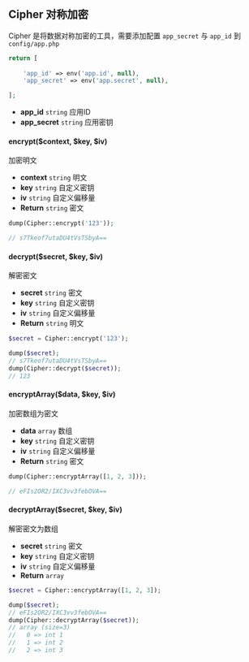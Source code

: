## Cipher 对称加密

Cipher 是将数据对称加密的工具，需要添加配置 `app_secret` 与 `app_id` 到 `config/app.php`

```php
return [
    
    'app_id' => env('app.id', null),
    'app_secret' => env('app.secret', null),

];
```

- **app_id** `string` 应用ID
- **app_secret** `string` 应用密钥

#### encrypt($context, $key, $iv)

加密明文

- **context** `string` 明文
- **key** `string` 自定义密钥
- **iv** `string` 自定义偏移量
- **Return** `string` 密文

```php
dump(Cipher::encrypt('123'));

// s7Tkeof7utaDU4tVsTSbyA==
```

#### decrypt($secret, $key, $iv)

解密密文

- **secret** `string` 密文
- **key** `string` 自定义密钥
- **iv** `string` 自定义偏移量
- **Return** `string` 明文

```php
$secret = Cipher::encrypt('123');

dump($secret);
// s7Tkeof7utaDU4tVsTSbyA==
dump(Cipher::decrypt($secret));
// 123
```

#### encryptArray($data, $key, $iv)

加密数组为密文

- **data** `array` 数组
- **key** `string` 自定义密钥
- **iv** `string` 自定义偏移量
- **Return** `string` 密文

```php
dump(Cipher::encryptArray([1, 2, 3]));

// eFIs2OR2/IXC3vv3febOVA==
```

#### decryptArray($secret, $key, $iv)

解密密文为数组

- **secret** `string` 密文
- **key** `string` 自定义密钥
- **iv** `string` 自定义偏移量
- **Return** `array`

```php
$secret = Cipher::encryptArray([1, 2, 3]);

dump($secret);
// eFIs2OR2/IXC3vv3febOVA==
dump(Cipher::decryptArray($secret));
// array (size=3)
//   0 => int 1
//   1 => int 2
//   2 => int 3
```

